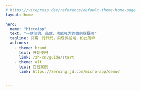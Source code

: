 ```yaml
---
# https://vitepress.dev/reference/default-theme-home-page
layout: home

hero:
  name: "MicroApp"
  text: "一款简约、高效、功能强大的微前端框架"
  tagline: 只需一行代码，实现微前端，如此简单
  actions:
    - theme: brand
      text: 开始使用
      link: /zh-cn/guide/start
    - theme: alt
      text: 在线案例
      link: https://zeroing.jd.com/micro-app/demo/


---
```


